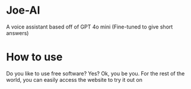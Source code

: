 # Joe-AI
A voice assistant based off of GPT 4o mini (Fine-tuned to give short answers)


# How to use
Do you like to use free software? Yes? Ok, you be you. For the rest of the world, you can easily access the website to try it out on 
